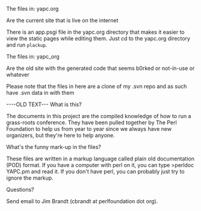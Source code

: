 The files in: yapc.org

Are the current site that is live on the internet

There is an app.psgi file in the yapc.org directory that makes it easier to view the static
pages while editing them. Just cd to the yapc.org directory and run ```plackup```.

The files in: yapc_org

Are the old site with the generated code that seems b0rked or not-in-use or whatever

Please note that the files in here are a clone of my .svn repo and as such have .svn data in with them



----OLD TEXT--- 
What is this?

The documents in this project are the compiled knowledge of how
to run a grass-roots conference. They have been pulled together
by The Perl Foundation to help us from year to year since we always
have new organizers, but they're here to help anyone.

What's the funny mark-up in the files?

These files are written in a markup language called plain old
documentation (POD) format. If you have a computer with perl on it,
you can type >perldoc YAPC.pm and read it. If you don't have
perl, you can probably just try to ignore the markup.

Questions?

Send email to Jim Brandt (cbrandt at perlfoundation dot org).
